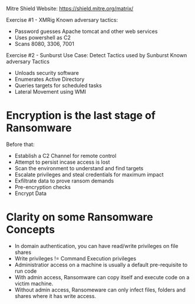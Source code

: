 

Mitre Shield Website: https://shield.mitre.org/matrix/

Exercise #1 - XMRig
Known adversary tactics:
- Password guesses Apache tomcat and other web services
- Uses powershell as C2
- Scans 8080, 3306, 7001


Exercise #2 - Sunburst
Use Case: Detect Tactics used by Sunburst
Known adversary Tactics
- Unloads security software
- Enumerates Active Directory
- Queries targets for scheduled tasks
- Lateral Movement using WMI


# Encryption is the last stage of Ransomware

Before that:
- Establish a C2 Channel for remote control
- Attempt to persist incase access is lost
- Scan the environment to understand and find targets
- Escalate privileges and steal credentials for maximum impact
- Exfiltrate data to prove ransom demands
- Pre-encryption checks
- Encrypt Data

# Clarity on some Ransomware Concepts

- In domain authentication, you can have read/write privileges on file shares
- Write privileges != Command Execution privileges
- Administratior access on a machine is usually a default pre-requisite to run code
- With admin access, Ransomware can copy itself and execute code on a victim machine.
- Without admin access, Ransomeware can only infect files, folders and shares where it has write access.
